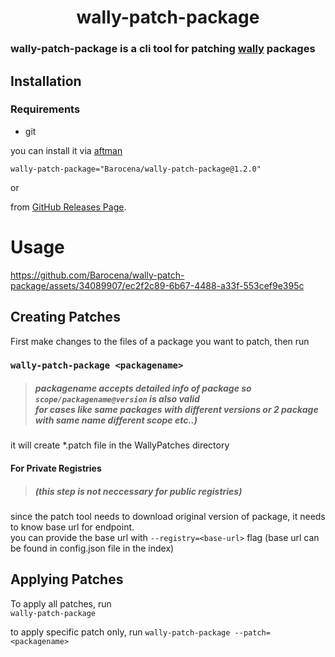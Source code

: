 <div align="center">
<h1>
wally-patch-package
</h1>
</div>

### wally-patch-package is a cli tool for patching [wally](https://github.com/UpliftGames/wally) packages 


## Installation

### Requirements
- git

you can install it via [aftman](https://github.com/LPGhatguy/aftman)

`wally-patch-package="Barocena/wally-patch-package@1.2.0"`

or

from [GitHub Releases Page](https://github.com/Barocena/wally-patch-package/releases).

# Usage

https://github.com/Barocena/wally-patch-package/assets/34089907/ec2f2c89-6b67-4488-a33f-553cef9e395c

## Creating Patches

First make changes to the files of a package you want to patch, then run 
### `wally-patch-package <packagename>`
> ##### packagename accepts detailed info of package so `scope/packagename@version`  is also valid</br>for cases like same packages with different versions or 2 package with same name different scope etc..)
it will create *.patch file in the WallyPatches directory

#### For Private Registries
> ##### (this step is not neccessary for public registries)

since the patch tool needs to download original version of package, it needs to know base url for endpoint.</br>
you can provide the base url with `--registry=<base-url>` flag (base url can be found in config.json file in the index)

## Applying Patches

To apply all patches, run</br>
 `wally-patch-package`

to apply specific patch only, run `wally-patch-package --patch=<packagename>` 


